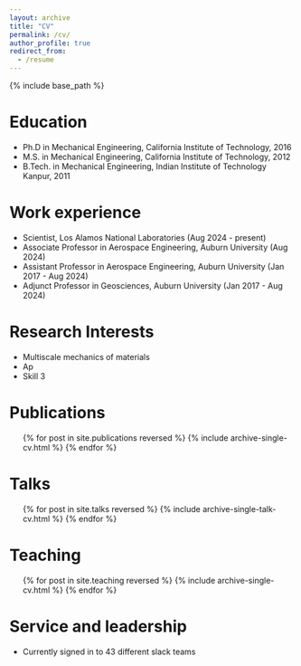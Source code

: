 ```yaml
---
layout: archive
title: "CV"
permalink: /cv/
author_profile: true
redirect_from:
  - /resume
---
```


{% include base_path %}

Education
======
* Ph.D in Mechanical Engineering, California Institute of Technology, 2016
* M.S. in Mechanical Engineering, California Institute of Technology, 2012
* B.Tech. in Mechanical Engineering, Indian Institute of Technology Kanpur, 2011

Work experience
======
* Scientist, Los Alamos National Laboratories (Aug 2024 - present)
* Associate Professor in Aerospace Engineering, Auburn University (Aug 2024)
* Assistant Professor in Aerospace Engineering, Auburn University (Jan 2017 - Aug 2024)
* Adjunct Professor in Geosciences, Auburn University (Jan 2017 - Aug 2024)
  
Research Interests
======
* Multiscale mechanics of materials
* Ap
* Skill 3

Publications
======
  <ul>{% for post in site.publications reversed %}
    {% include archive-single-cv.html %}
  {% endfor %}</ul>
  
Talks
======
  <ul>{% for post in site.talks reversed %}
    {% include archive-single-talk-cv.html  %}
  {% endfor %}</ul>
  
Teaching
======
  <ul>{% for post in site.teaching reversed %}
    {% include archive-single-cv.html %}
  {% endfor %}</ul>
  
Service and leadership
======
* Currently signed in to 43 different slack teams
